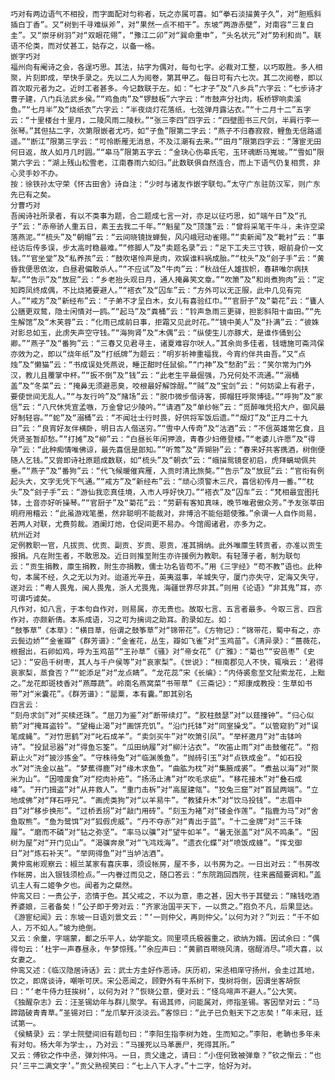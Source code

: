 <!-- { "loadSidebar": true } -->
	巧对有两边语气不相投，而字面配对匀称者，玩之亦属可喜。如“拳石淡描黄子久”，对“胆瓶斜插白丁香”。又“树到千寻难纵斧”，对“果然一点不相干”。东坡“两游赤壁”，对南容“三复白圭”。又“崇牙树羽”对“双眼花翎”，“豫江二卯”对“巽命重申”，“头名状元”对“势利和尚”。联语不伦类，而对仗甚工，姑存之，以备一格。
	嵌字巧对
	福州向有阉诗之会，各逞巧思。其法，拈字为偶对，每句七字。必裁对工整，以巧取胜。多人相聚，片刻即成，举快手录之。先以二人为阅卷，第其甲乙。每日可有六七次。其二次阅卷，即以首次取元者为之。近时工者甚多。今记数联于左。如：“七才子”及“八乡兵”六字云：“七步诗才曹子建，八门兵法武乡侯。”“鸡鱼肉”及“锣鼓板”六字云：“市鼓声分社肉，板桥锣响卖溪鱼。”“七月半”及“烧纸衣”六字云：“半夜烧灯花落纸，七弦弹月露沾衣。”“十二月十二”五字云：“十里楼台十里月，二陵风雨二陵秋。”“张三李四”四字云：“四壁图书三尺剑，半肩行李一张琴。”其但拈二字，次第限嵌者尤巧，如“子鱼”限第二字云：“燕子不归春寂寂，鲤鱼无信路遥遥。”“断江”限第三字云：“可怜断雁无消息，不及江潮有去来。”“田月”限第四字云：“薄宦无田何日返，故人如月几时圆。”“皋马”限第五字云：“金玦心伤皋氏宅，玉环魂断马嵬坡。”“雪如”限第六字云：“湖上残山松雪老，江南春雨六如归。”此数联俱自然连合，而上下语气仍复相贯，非心灵手妙不办。
	按：徐铁孙太守荣《怀古田舍》诗自注：“少时与诸友作嵌字联句。”太守广东驻防汉军，则广东先已有之矣。
	分曹巧对
	吾闽诗社所录者，有以不类事为题，合二题成七言一对，亦足以征巧思，如“端午日”及“孔子”云：“赤帝骄人重五日，素王去我二千年。”“魁星”及“顶篷”云：“曾将采笔干牛斗，未许空梁落燕泥。”“梳头”及“朝帽”云：“云间晓镜拢蝉鬓，风闪峨冠动雀翎。”“卖新闻”及“靴衬”云：“事经访后传多误，步太高时稳最难。”“修脚人”及“卖题名录”云：“足下工夫三寸铁，眼前身价一文钱。”“官坐堂”及“私养孩”云：“鼓吹堪怜声是肉，欢娱谁料祸成胎。”“枕头”及“刽子手”云：“黄昏我便思依汝，白昼君偏敢杀人。”“不应试”及“牛肉”云：“秋战任人雄拔帜，春耕唯尔病扶犁。”“告示”及“放屁”云：“乡老抬头观日月，通人掩鼻笑文章。”“吹箫”及“和尚煮狗肉”云：“定知跨凤终成偶，不比烧猪要避人。”“褡衣”及“囚车”云：“方外可以无正服，此中几见有完人。”“戒方”及“新经布”云：“子弟不才呈白木，女儿有喜验红巾。”“官厨子”及“菊花”云：“饔人公膳更双鹜，隐士闲情对一鸥。”“起马”及“粪桶”云：“铃声急雨三更驿，担影斜阳十亩田。”“先生解馆”及“木芙蓉”云：“化雨已成前日事，拒霜又见此时花。”“镜中美人”及“扑满”云：“彼姝对影总如玉，此虏失声空守钱。”“海狗肾”及“木偶”云：“纵使生儿亦豚犬，是谁作俑到公卿。”“燕子”及“番狗”云：“三春又见君寻主，诸夏难容尔吠人。”其余尚多佳者，钱塘施可斋鸿保亦效为之，即以“烧年纸”及“打纸牌”为题云：“明岁祈神重福我，今宵约伴共由吾。”又“点烛”及“懒猫”云：“书成误处凭燕说，睡正酣时任鼠偷。”“门神”及“愁酌”云：“笑尔常为门外汉，教儿且覆掌中杯。”“扳不倒”及“钱”云：“此老生平最倔强，乃兄何处不流通。”“溺桶盖”及“冬菜”云：“掩鼻无须避恶臭，咬根最好解馀酲。”“贼”及“宝剑”云：“何妨梁上有君子，要使世间无乱人。”“与友行吟”及“赌场”云：“脱巾微步偕诗客，掷帽狂呼聚博徒。”“呼狗”及“家信”云：“八尺休凭宣孟嗾，万金曾记少陵吟。”“请酒”及“单纱帐”云：“觅醉唯凭招大户，御风最好制轻容。”“蛇”及“溺桶”云：“不闻壮士行时畏，好供将军饭后遗。”“烟灯”及“正月二十九日”云：“良宵好友伴横卧，明日古人偕送穷。”“雪中人传奇”及“沽酒”云：“不信英雄常乞食，且凭贤圣暂却愁。”“打摊”及“柳”云：“白昼长年闲狎浪，青春少妇倦登楼。”“老婆儿许愿”及“得孕”云：“此种痴情唯佛谅，最先喜信是郎知。”“听莺”及“弄猢狲”云：“春来好共客携酒，树倒便随人乞钱。”又尝即诗社原题成数联，如“梳头”及“朝衣”云：“蛾描鸳镜奁初启，虎拜螭坳佩共垂。”“燕子”及“番狗”云：“代飞候暖催宾雁，入贡时清比旅獒。”“告示”及“放屁”云：“官衔有例起头大，文字无凭下气通。”“戒方”及“新经布”云：“顽心须警木三尺，喜信初传月一番。”“枕头”及“刽子手”云：“游仙我恋真佳境，入市人呼好快刀。”“褡衣”及“囚车”云：“梵相最宜图托钵，土音亦好听操琴。”“官厨子”及“菊花”云：“劳薪有客知真味，晚节唯君傲众芳。”予友张莘田明府用糦云：“此虽游戏笔墨，然非聪明不能裁对，非博洽不能俗题使雅。”余谓一人自作尚易，若两人对联，尤费剪裁。酒阑灯灺，仓促间更不易办。今馆阁诸君，亦多为之。
	杭州近对
	定例教职一官，凡拔贡、优贡、副贡、岁贡、恩贡，准其捐纳。此外唯廪生转贡者，亦准以贡生报捐。凡在附生者，不敢思及。近日则推至附生亦许援例为教职。有轻薄子者，制为联句云：“贡生捐教，廪生捐教，附生亦捐教，儒士功名皆苟不。”用《三字经》“苟不教”语也。此种句，本属不经，久之无以为对。迨道光辛丑，英夷滋事，羊城失守，厦门亦失守，定海又失守，遂对云：“粤人畏鬼，闽人畏鬼，浙人尤畏鬼，海疆世界尽非其。”则用《论语》“非其鬼”耳，亦可谓巧谑矣。
	凡作对，如八言，于本句自作对，则易属，亦无贵也。故取七言、五言者最多。今取三言、四言作对，亦颇新倩。本系成语，习之可为摛词之助耳。酌录如左。如：
	“鼓筝草”《本草》：“横目草，俗谓之鼓筝草”对“锦带花”。《方物记》：“锦带花，蜀中有之，亦云鬓边娇”“金雀瓣”《群芳谱》：“金雀花，丛生，瓣如飞雀”对“玉鸡苗”。《清异录》：“蔷薇花，根掘出，石卵如鸡，呼为玉鸡苗”“王孙草”《骚》对“帝女花”《广雅》：“菊也”“安邑枣”《史记》：“安邑千树枣，其人与千户侯等”对“哀家梨”。《世说》：“桓南郡见人不快，辄嗔云：‘君得哀家梨，蒸食否？”“蛇添足”对“龙点睛”。“龙花蕊”宋《长编》：“内侍裘愈至文阯索龙花，上黜之。”龙花即斑枝香对“燕蓐蔬”。岭南名燕窝菜“书带草”《三斋记》：“郑康成教授：生草如书带”对“米囊花”。《群芳谱》：“罂粟，本有囊。”即其别名
	四言云：
	“刻舟求剑”对“买椟还珠”。“屈刀为鉴”对“断带续灯”。“胶柱鼓瑟”对“以莛撞钟”。“归心似箭”对“掩耳盗铃”。“望梅止渴”对“画饼充饥”。“沿门托钵”对“同室操戈”。“以管窥豹”对“误笔成蝇”。“对竹思鹤”对“叱石成羊”。“卖剑买牛”对“吹箫引凤”。“举杯邀月”对“击钵吟诗”。“投鼠忌器”对“得鱼忘筌”。“瓜田纳履”对“柳汁沾衣”。“吹笛止雨”对“击鼓催花”。“抱薪止火”对“披沙拣金”。“守株待兔”对“临渊羡鱼”。“抛砖引玉”对“点铁成金”。“如石投水”对“洗金以盐”。“梦蕉得鹿”对“缘木求鱼”。“曲肱为枕”对“集腋成裘”。“煮盐以海”对“聚米为山”。“因噎废食”对“挖肉补疮”。“扬汤止沸”对“吹毛求疵”。“移花接木”对“叠石成峰”。“开门揖盗”对“从井救人”。“重门击柝”对“高屋建瓴”。“狡兔三窟”对“首鼠两端”。“立地成佛”对“拜石呼兄”。“画虎类狗”对“以羊易牛”。“教猱升木”对“饮马投钱”。“志眉中目”对“移步换形”。“过桥丢拐”对“敲门用砖”。“刻玉为褚”对“镂金作莲”。“指鹿为马”对“舍鱼取熊”。“鱼为鹭饵”对“狐假虎威”。“丹不夺赤”对“青出于蓝”。“十二金牌”对“三千珠履”。“磨而不磷”对“钻之弥坚”。“率马以骥”对“望牛如羊”。“暑无张盖”对“风不鸣条”。“因树为屋”对“开门见山”。“渴骥奔泉”对“飞鸿戏海”。“遗衣化蝶”对“喷饭成蜂”。“挥戈御日”对“炼石补天”。“举网得鱼”对“当垆沽酒”。
	黄仲鸾彬观察云：椒兰某家有喜庆事，须设帐房，屋不多，以书房为之。一日出对云：“书房改作帐房，出入银钱须检点。”一内眷过而见之，随口答云：“东院跑回西院，往来酱醋要调和。”盖讥主人有二姬争夕也。闻者为之粲然。
	仲鸾又曰：一贵公子，恣情于色。其父戒之，不以为意，患之甚，因大书于其壁云：“赌钱吃酒养婆娘，三者备矣！”公子即于旁对云：“齐家治国平天下，一以贯之。”抱负不凡，后果显达。
	《游宦纪闻》云：东坡一日语刘景文云：“‘一则仲父，再则仲父。’以何为对？”刘云：“千不如人，万不如人。”坡为绝倒。
	又云：余童，字端蒙，鄱之乐平人，幼学能文。同里项氏极器重之，欲纳为婿。因试余曰：“偶得句云：‘杜宇一声春昼永，午梦惊残。’”余应声曰：“黄鹂百啭晓风清，宿酲消尽。”项大喜，以女妻之。
	仲鸾又述：《临汉隐居诗话》云：武士方圭好作恶诗。庆历初，宋丞相庠守扬州，会圭过其地，饮之，即席谈诗，嘲哳可厌。宋公恶闻之，顾野外有牛系树下，曳树将倒，因谓坐客胡恢曰：“‘老牛侍力狂挨树’，以何为对？”恢晓公意，便对云：“怪鸟啼声不避人。”公大笑。
	《独醒杂志》云：汪圣锡幼年与群儿聚学。有谒其师，问能属对，师指圣锡。客因举对云：“马蹄踏破青青草。”圣锡对曰：“龙爪拏开淡淡云。”客惊曰：“此子已负魁天下之志矣！”年未冠，廷试第一。
	《侯鲭录》云：学士院壁间旧有题句曰：“李阳生指李树为姓，生而知之。”李阳，老聃也多年未有对句。杨大年为学士，，乃对云：“马援死以马革裹尸，死得其所。”
	又云：傅钦之作中丞，弹刘仲冯。一日，贡父逢之，请曰：“小侄何致被弹章？”钦之惭云：“也只‘三平二满文字’。”贡父熟视笑曰：“七上八下人才。”十二字，恰好为对。
